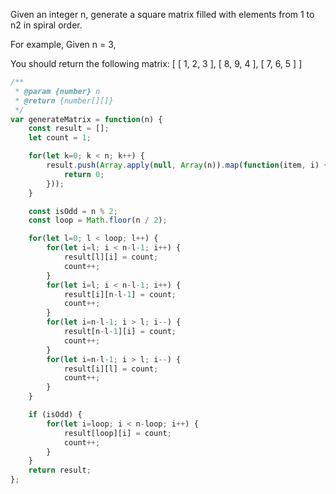Given an integer n, generate a square matrix filled with elements from 1 to n2 in spiral order.

For example,
Given n = 3,

You should return the following matrix:
[
 [ 1, 2, 3 ],
 [ 8, 9, 4 ],
 [ 7, 6, 5 ]
]


```js
/**
 * @param {number} n
 * @return {number[][]}
 */
var generateMatrix = function(n) {
    const result = [];
    let count = 1;

    for(let k=0; k < n; k++) {
        result.push(Array.apply(null, Array(n)).map(function(item, i) {
            return 0;
        }));
    }

    const isOdd = n % 2;
    const loop = Math.floor(n / 2);

    for(let l=0; l < loop; l++) {
        for(let i=l; i < n-l-1; i++) {
            result[l][i] = count;
            count++;
        }
        for(let i=l; i < n-l-1; i++) {
            result[i][n-l-1] = count;
            count++;
        }
        for(let i=n-l-1; i > l; i--) {
            result[n-l-1][i] = count;
            count++;
        }
        for(let i=n-l-1; i > l; i--) {
            result[i][l] = count;
            count++;
        }
    }

    if (isOdd) {
        for(let i=loop; i < n-loop; i++) {
            result[loop][i] = count;
            count++;
        }
    }
    return result;
};
```
